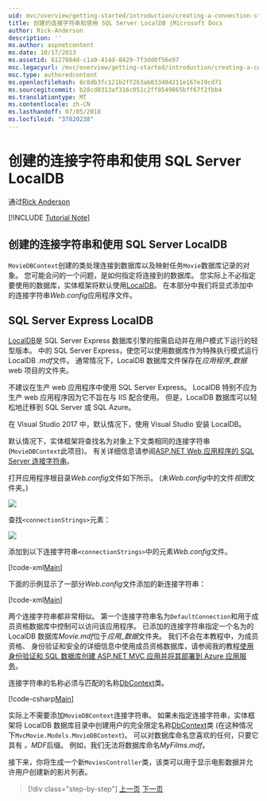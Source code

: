 ```yaml
---
uid: mvc/overview/getting-started/introduction/creating-a-connection-string
title: 创建的连接字符串和使用 SQL Server LocalDB |Microsoft Docs
author: Rick-Anderson
description: ''
ms.author: aspnetcontent
ms.date: 10/17/2013
ms.assetid: 6127804d-c1a9-414d-8429-7f3dd0f56e97
msc.legacyurl: /mvc/overview/getting-started/introduction/creating-a-connection-string
msc.type: authoredcontent
ms.openlocfilehash: 8c8db3fc121b2ff263ab033404211e167e19cd71
ms.sourcegitcommit: b28cd0313af316c051c2ff8549865bff67f2fbb4
ms.translationtype: MT
ms.contentlocale: zh-CN
ms.lasthandoff: 07/05/2018
ms.locfileid: "37820238"
---
```

<a name="creating-a-connection-string-and-working-with-sql-server-localdb"></a>创建的连接字符串和使用 SQL Server LocalDB
====================
通过[Rick Anderson](https://github.com/Rick-Anderson)

[!INCLUDE [Tutorial Note](sample/code-location.md)]

## <a name="creating-a-connection-string-and-working-with-sql-server-localdb"></a>创建的连接字符串和使用 SQL Server LocalDB

`MovieDBContext`创建的类处理连接到数据库以及映射任务`Movie`数据库记录的对象。 您可能会问的一个问题，是如何指定将连接到的数据库。 您实际上不必指定要使用的数据库，实体框架将默认使用[LocalDB](https://docs.microsoft.com/sql/database-engine/configure-windows/sql-server-2016-express-localdb)。 在本部分中我们将显式添加中的连接字符串*Web.config*应用程序文件。

## <a name="sql-server-express-localdb"></a>SQL Server Express LocalDB

[LocalDB](https://docs.microsoft.com/sql/database-engine/configure-windows/sql-server-2016-express-localdb)是 SQL Server Express 数据库引擎的按需启动并在用户模式下运行的轻型版本。 中的 SQL Server Express，使您可以使用数据库作为特殊执行模式运行 LocalDB *.mdf*文件。 通常情况下，LocalDB 数据库文件保存在*应用程序\_数据*web 项目的文件夹。

不建议在生产 web 应用程序中使用 SQL Server Express。 LocalDB 特别不应为生产 web 应用程序因为它不旨在与 IIS 配合使用。 但是，LocalDB 数据库可以轻松地迁移到 SQL Server 或 SQL Azure。

在 Visual Studio 2017 中，默认情况下，使用 Visual Studio 安装 LocalDB。

默认情况下，实体框架将查找名为对象上下文类相同的连接字符串 (`MovieDBContext`此项目)。 有关详细信息请参阅[ASP.NET Web 应用程序的 SQL Server 连接字符串](https://msdn.microsoft.com/library/jj653752.aspx)。

打开应用程序根目录*Web.config*文件如下所示。 (未*Web.config*中的文件*视图*文件夹。)

![](creating-a-connection-string/_static/image1.png)

查找`<connectionStrings>`元素：

![](creating-a-connection-string/_static/image2.png)

添加到以下连接字符串`<connectionStrings>`中的元素*Web.config*文件。

[!code-xml[Main](creating-a-connection-string/samples/sample1.xml)]

下面的示例显示了一部分*Web.config*文件添加的新连接字符串：

[!code-xml[Main](creating-a-connection-string/samples/sample2.xml)]

两个连接字符串都非常相似。 第一个连接字符串名为`DefaultConnection`和用于成员资格数据库中控制可以访问该应用程序。 已添加的连接字符串指定一个名为的 LocalDB 数据库*Movie.mdf*位于*应用\_数据*文件夹。 我们不会在本教程中，为成员资格、 身份验证和安全的详细信息中使用成员资格数据库，请参阅我的教程[使用身份验证和 SQL 数据库创建 ASP.NET MVC 应用并将其部署到 Azure 应用服务](https://docs.microsoft.com/aspnet/core/security/authorization/secure-data)。

连接字符串的名称必须与匹配的名称[DbContext](https://msdn.microsoft.com/library/system.data.entity.dbcontext(v=vs.103).aspx)类。

[!code-csharp[Main](creating-a-connection-string/samples/sample3.cs?highlight=15)]

实际上不需要添加`MovieDBContext`连接字符串。 如果未指定连接字符串，实体框架将 LocalDB 数据库目录中创建用户的完全限定名称[DbContext](https://msdn.microsoft.com/library/system.data.entity.dbcontext(v=vs.103).aspx)类 (在这种情况下`MvcMovie.Models.MovieDBContext`)。 可以对数据库命名您喜欢的任何，只要它具有 *。MDF*后缀。 例如，我们无法将数据库命名*MyFilms.mdf*。

接下来，你将生成一个新`MoviesController`类，该类可以用于显示电影数据并允许用户创建新的影片列表。

> [!div class="step-by-step"]
> [上一页](adding-a-model.md)
> [下一页](accessing-your-models-data-from-a-controller.md)
